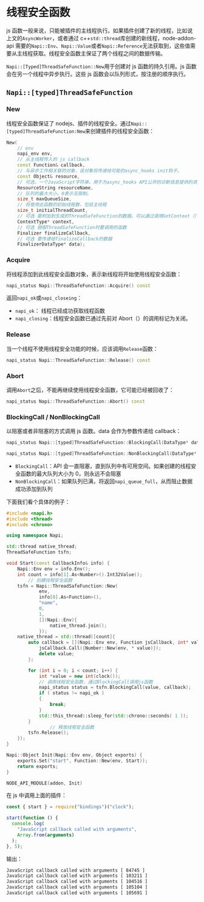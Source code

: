 # 线程安全函数

js 函数一般来说，只能被插件的主线程执行。如果插件创建了新的线程，比如说上文的`AsyncWorker`，或者通过 c++`std::thread`库创建的新线程，node-addon-api 需要的`Napi::Env`、`Napi::Value`或者`Napi::Reference`无法获取到，这些值需要从主线程获取。线程安全函数主保证了两个线程之间的数据传输。

`Napi::[Typed]ThreadSafeFunction::New`用于创建对 js 函数的持久引用。js 函数会在另一个线程中异步执行。这些 js 函数会以队列形式，按注册的顺序执行。

## `Napi::[typed]ThreadSafeFunction`

### New

线程安全函数保证了 nodejs、插件的线程安全。通过`Napi::[typed]ThreadSafeFunction:New`来创建插件的线程安全函数：

```c++
New(
    // env
    napi_env env,
    // 从主线程传入的 js callback
    const Function& callback,
    // 与异步工作相关联的对象，该对象将传递给可能的async_hooks init钩子。
    const Object& resource,
    // 可选，一个JavaScript字符串，用于为async_hooks API公开的诊断信息提供的资源类型提供标识符。
    ResourceString resourceName,
    // 队列的最大大小。0表示无限制。
    size_t maxQueueSize,
    // 将使用此函数的初始线程数，包括主线程
    size_t initialThreadCount,
    // 可选 要附加到生成的ThreadSafeFunction的数据。可以通过调用GetContext（）来检索它
    ContextType* context,
    // 可选 销毁ThreadSafeFunction时要调用的函数
    Finalizer finalizeCallback,
    // 可选 要传递给finalizeCallback的数据
    FinalizerDataType* data);
```

### Acquire

将线程添加到此线程安全函数对象，表示新线程将开始使用线程安全函数：

```c++
napi_status Napi::ThreadSafeFunction::Acquire() const
```

返回`napi_ok`或`napi_closeing`：

- `napi_ok`： 线程已经成功获取线程函数
- `napi_closing`：线程安全函数已通过先前对 Abort（）的调用标记为关闭。

### Release

当一个线程不使用线程安全功能的时候，应该调用`Release`函数：

```c++
napi_status Napi::ThreadSafeFunction::Release() const
```

### Abort

调用`Abort`之后，不能再继续使用线程安全函数，它可能已经被回收了：

```c++
napi_status Napi::ThreadSafeFunction::Abort() const
```

### BlockingCall / NonBlockingCall

以阻塞或者非阻塞的方式调用 js 函数。data 会作为参数传递给 callback：

```c++
napi_status Napi::[typed]ThreadSafeFunction::BlockingCall(DataType* data, Callback callback) const

napi_status Napi::[typed]ThreadSafeFunction::NonBlockingCall(DataType* data, Callback callback) const
```

- `BlockingCall`：API 会一直阻塞，直到队列中有可用空间。如果创建的线程安全函数的最大队列大小为 0，则永远不会阻塞
- `NonBlockingCall`：如果队列已满，将返回`napi_queue_full`，从而阻止数据成功添加到队列

下面我们看个具体的例子：

```c++
#include <napi.h>
#include <thread>
#include <chrono>

using namespace Napi;

std::thread native_thread;
ThreadSafeFunction tsfn;

void Start(const CallbackInfo& info) {
    Napi::Env env = info.Env();
    int count = info[1].As<Number>().Int32Value();
 		// 创建线程安全函数
    tsfn = Napi::ThreadSafeFunction::New(
            env,
            info[0].As<Function>(),
            "name",
            0,
            1,
            [](Napi::Env){
                native_thread.join();
            });
    native_thread = std::thread([count]{
        auto callback = [](Napi::Env env, Function jsCallback, int* value) {
            jsCallback.Call({Number::New(env, * value)});
            delete value;
        };

        for (int i = 0; i < count; i++) {
            int *value = new int(clock());
            // 调用线程安全函数，通过BlockingCall调用js函数
            napi_status status = tsfn.BlockingCall(value, callback);
            if ( status != napi_ok )
            {
                break;
            }
            std::this_thread::sleep_for(std::chrono::seconds( 1 ));
        }
				// 释放线程安全函数
        tsfn.Release();
    });
}

Napi::Object Init(Napi::Env env, Object exports) {
    exports.Set("start", Function::New(env, Start));
    return exports;
}

NODE_API_MODULE(addon, Init)

```

在 js 中调用上面的插件：

```js
const { start } = require("bindings")("clock");

start(function () {
  console.log(
    "JavaScript callback called with arguments",
    Array.from(arguments)
  );
}, 5);
```

输出：

```bash
JavaScript callback called with arguments [ 84745 ]
JavaScript callback called with arguments [ 103211 ]
JavaScript callback called with arguments [ 104516 ]
JavaScript callback called with arguments [ 105104 ]
JavaScript callback called with arguments [ 105691 ]
```
